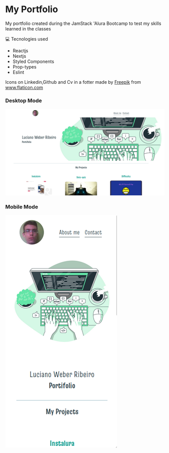 # My Portfolio

My portfolio created during the JamStack 'Alura Bootcamp to test my skills learned in the classes 

:computer: Tecnologies used

- Reactjs
- Nextjs
- Styled Components
- Prop-types
- Eslint

Icons on Linkedin,Github and Cv in a fotter made by <a href="https://www.freepik.com" title="Freepik">Freepik</a> from <a href="https://www.flaticon.com/" title="Flaticon">www.flaticon.com</a>

### Desktop Mode

![](./desktopMode.png)

### Mobile Mode

![](./mobileMode.png)

